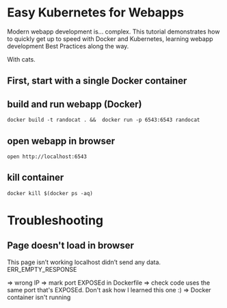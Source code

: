 # Easy Kubernetes for Webapps

Modern webapp development is... complex.  This tutorial demonstrates how to quickly get up to speed with Docker and Kubernetes, learning webapp development Best Practices along the way.

With cats.


## First, start with a single Docker container


## build and run webapp (Docker)

    docker build -t randocat . &&  docker run -p 6543:6543 randocat

## open webapp in browser

    open http://localhost:6543

## kill container

    docker kill $(docker ps -aq)


# Troubleshooting

## Page doesn't load in browser

This page isn’t working
localhost didn’t send any data.
ERR_EMPTY_RESPONSE

=> wrong IP
=> mark port EXPOSEd in Dockerfile
=> check code uses the same port that's EXPOSEd. Don't ask how I learned this one :)
=> Docker container isn't running
